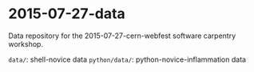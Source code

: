 # 2015-07-27-data
Data repository for the 2015-07-27-cern-webfest software carpentry workshop.

`data/`: shell-novice data
`python/data/`: python-novice-inflammation data
